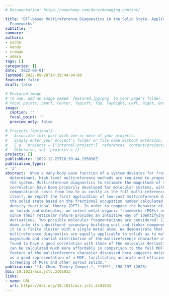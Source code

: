 ```yaml
---
# Documentation: https://wowchemy.com/docs/managing-content/

title: 'DFT-based Multireference Diagnostics in the Solid State: Application to Metal-organic
  Frameworks'
subtitle: ''
summary: ''
authors:
- yscho
- nandy
- crduan
- admin
tags: []
categories: []
date: '2022-08-01'
lastmod: 2022-09-28T14:39:44-04:00
featured: false
draft: false

# Featured image
# To use, add an image named `featured.jpg/png` to your page's folder.
# Focal points: Smart, Center, TopLeft, Top, TopRight, Left, Right, BottomLeft, Bottom, BottomRight.
image:
  caption: ''
  focal_point: ''
  preview_only: false

# Projects (optional).
#   Associate this post with one or more of your projects.
#   Simply enter your project's folder or file name without extension.
#   E.g. `projects = ["internal-project"]` references `content/project/deep-learning/index.md`.
#   Otherwise, set `projects = []`.
projects: []
publishDate: '2022-12-22T18:39:44.295036Z'
publication_types:
- '2'
abstract: 'When a many-body wave function of a system deviates far from a single reference
  determinant, high-level multireference methods are required to properly explain
  the system. Multireference diagnostics to estimate the magnitude of such static
  correlation have been primarily developed for molecular systems, with a range of
  computational costs from low to as costly as the full multi-reference calculation
  itself. We report the first application of low-cost multireference diagnostics on
  the solid state based on the fractional occupation number calculated with finite-temperature
  density functional theory (DFT). In order to compare the behavior of the diagnostics
  on solids and molecules, we select metal-organic frameworks (MOFs) as model materials,
  since their reticular nature provides an intuitive way of identifying molecular
  derivatives. Two possible molecular fragmentations are considered: 1) breaking it
  down into its substituent secondary building unit and linker components and 2) extracting
  it in a finite cluster with a single metal atom. We demonstrate that the DFT-based
  multireference diagnostics are equally applicable to solids as to molecules. The
  magnitude and spatial distribution of the multireference character of a MOF are
  found to have a good correlation with those of the molecular derivatives, which
  can be calculated much more affordably in comparison to the full MOF. The additivity
  feature of the multireference character discussed here suggests molecular derivatives
  as a good representation of a MOF, facilitating accurate and efficient high throughput
  screening of MOFs and other porous solids.'
publication: '*J. Chem. Theory Comput.*, **19**, 190-197 (2023)'
doi: 10.1021/acs.jctc.2c01033
links:
- name: URL
  url: https://doi.org/10.1021/acs.jctc.2c01033
---
```

